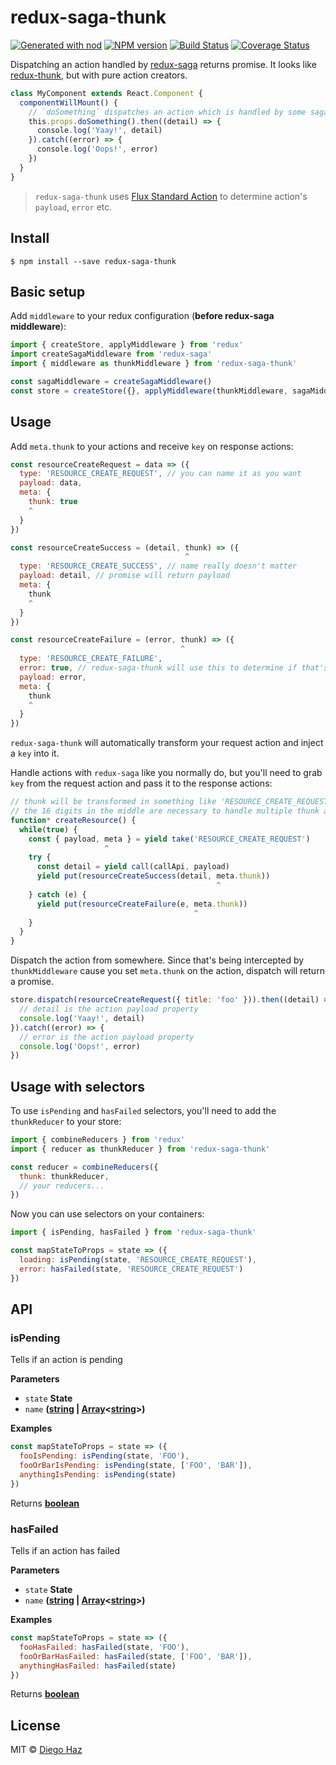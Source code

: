 # redux-saga-thunk

[![Generated with nod](https://img.shields.io/badge/generator-nod-2196F3.svg?style=flat-square)](https://github.com/diegohaz/nod)
[![NPM version](https://img.shields.io/npm/v/redux-saga-thunk.svg?style=flat-square)](https://npmjs.org/package/redux-saga-thunk)
[![Build Status](https://img.shields.io/travis/diegohaz/redux-saga-thunk/master.svg?style=flat-square)](https://travis-ci.org/diegohaz/redux-saga-thunk) [![Coverage Status](https://img.shields.io/codecov/c/github/diegohaz/redux-saga-thunk/master.svg?style=flat-square)](https://codecov.io/gh/diegohaz/redux-saga-thunk/branch/master)

Dispatching an action handled by [redux-saga](https://github.com/redux-saga/redux-saga) returns promise. It looks like [redux-thunk](https://github.com/gaearon/redux-thunk), but with pure action creators.

```js
class MyComponent extends React.Component {
  componentWillMount() {
    // `doSomething` dispatches an action which is handled by some saga
    this.props.doSomething().then((detail) => {
      console.log('Yaay!', detail)
    }).catch((error) => {
      console.log('Oops!', error)
    })
  }
}
```

> `redux-saga-thunk` uses [Flux Standard Action](https://github.com/acdlite/flux-standard-action) to determine action's `payload`, `error` etc.

## Install

    $ npm install --save redux-saga-thunk

## Basic setup

Add `middleware` to your redux configuration (**before redux-saga middleware**):

```js
import { createStore, applyMiddleware } from 'redux'
import createSagaMiddleware from 'redux-saga'
import { middleware as thunkMiddleware } from 'redux-saga-thunk'

const sagaMiddleware = createSagaMiddleware()
const store = createStore({}, applyMiddleware(thunkMiddleware, sagaMiddleware))
```

## Usage

Add `meta.thunk` to your actions and receive `key` on response actions:

```js
const resourceCreateRequest = data => ({
  type: 'RESOURCE_CREATE_REQUEST', // you can name it as you want
  payload: data,
  meta: {
    thunk: true
    ^
  }
})

const resourceCreateSuccess = (detail, thunk) => ({
                                       ^
  type: 'RESOURCE_CREATE_SUCCESS', // name really doesn't matter
  payload: detail, // promise will return payload
  meta: {
    thunk
    ^
  }
})

const resourceCreateFailure = (error, thunk) => ({
                                      ^
  type: 'RESOURCE_CREATE_FAILURE',
  error: true, // redux-saga-thunk will use this to determine if that's a failed action
  payload: error,
  meta: {
    thunk
    ^
  }
})
```

`redux-saga-thunk` will automatically transform your request action and inject a `key` into it.

Handle actions with `redux-saga` like you normally do, but you'll need to grab `key` from the request action and pass it to the response actions:

```js
// thunk will be transformed in something like 'RESOURCE_CREATE_REQUEST_1234567890123456_REQUEST'
// the 16 digits in the middle are necessary to handle multiple thunk actions with same type
function* createResource() {
  while(true) {
    const { payload, meta } = yield take('RESOURCE_CREATE_REQUEST')
                     ^
    try {
      const detail = yield call(callApi, payload)
      yield put(resourceCreateSuccess(detail, meta.thunk))
                                              ^
    } catch (e) {
      yield put(resourceCreateFailure(e, meta.thunk))
                                         ^
    }
  }
}
```

Dispatch the action from somewhere. Since that's being intercepted by `thunkMiddleware` cause you set `meta.thunk` on the action, dispatch will return a promise.

```js
store.dispatch(resourceCreateRequest({ title: 'foo' })).then((detail) => {
  // detail is the action payload property
  console.log('Yaay!', detail)
}).catch((error) => {
  // error is the action payload property
  console.log('Oops!', error)
})
```

## Usage with selectors

To use `isPending` and `hasFailed` selectors, you'll need to add the `thunkReducer` to your store:

```js
import { combineReducers } from 'redux'
import { reducer as thunkReducer } from 'redux-saga-thunk'

const reducer = combineReducers({
  thunk: thunkReducer,
  // your reducers...
})
```

Now you can use selectors on your containers:

```js
import { isPending, hasFailed } from 'redux-saga-thunk'

const mapStateToProps = state => ({
  loading: isPending(state, 'RESOURCE_CREATE_REQUEST'),
  error: hasFailed(state, 'RESOURCE_CREATE_REQUEST')
})
```

## API

<!-- Generated by documentation.js. Update this documentation by updating the source code. -->

### isPending

Tells if an action is pending

**Parameters**

-   `state` **State** 
-   `name` **([string](https://developer.mozilla.org/en-US/docs/Web/JavaScript/Reference/Global_Objects/String) \| [Array](https://developer.mozilla.org/en-US/docs/Web/JavaScript/Reference/Global_Objects/Array)&lt;[string](https://developer.mozilla.org/en-US/docs/Web/JavaScript/Reference/Global_Objects/String)>)** 

**Examples**

```javascript
const mapStateToProps = state => ({
  fooIsPending: isPending(state, 'FOO'),
  fooOrBarIsPending: isPending(state, ['FOO', 'BAR']),
  anythingIsPending: isPending(state)
})
```

Returns **[boolean](https://developer.mozilla.org/en-US/docs/Web/JavaScript/Reference/Global_Objects/Boolean)** 

### hasFailed

Tells if an action has failed

**Parameters**

-   `state` **State** 
-   `name` **([string](https://developer.mozilla.org/en-US/docs/Web/JavaScript/Reference/Global_Objects/String) \| [Array](https://developer.mozilla.org/en-US/docs/Web/JavaScript/Reference/Global_Objects/Array)&lt;[string](https://developer.mozilla.org/en-US/docs/Web/JavaScript/Reference/Global_Objects/String)>)** 

**Examples**

```javascript
const mapStateToProps = state => ({
  fooHasFailed: hasFailed(state, 'FOO'),
  fooOrBarHasFailed: hasFailed(state, ['FOO', 'BAR']),
  anythingHasFailed: hasFailed(state)
})
```

Returns **[boolean](https://developer.mozilla.org/en-US/docs/Web/JavaScript/Reference/Global_Objects/Boolean)** 

## License

MIT © [Diego Haz](https://github.com/diegohaz)
